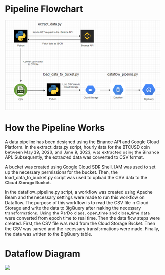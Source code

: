 # Pipeline Flowchart
<img src="img/project_arch.png">

<h1>How the Pipeline Works</h1>

<p>A data pipeline has been designed using the Binance API and Google Cloud Platform. In the extract_data.py script, hourly data for the BTCUSD coin between May 28, 2023, and June 8, 2023, was extracted using the Binance API. Subsequently, the extracted data was converted to CSV format.</p>

<p>A bucket was created using Google Cloud SDK Shell. IAM was used to set up the necessary permissions for the bucket. Then, the load_data_to_bucket.py script was used to upload the CSV data to the Cloud Storage Bucket.</p>

<p>In the dataflow_pipeline.py script, a workflow was created using Apache Beam and the necessary settings were made to run this workflow on Dataflow. The purpose of this workflow is to read the CSV file in Cloud Storage and write the data to BigQuery after making the necessary transformations. Using the ParDo class, open_time and close_time data were converted from epoch time to real time. Then the data flow steps were created. First, the CSV file was read from the Cloud Storage Bucket. Then the CSV was parsed and the necessary transformations were made. Finally, the data was written to the BigQuery table.</p>

<h1>Dataflow Diagram</h1>
<img src='img/dataflow_diagram.png>

<h1>Data written into BigQuery</h1>
<img src = 'img/bigquery_data.png'>